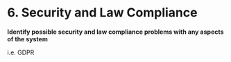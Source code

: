 # 6. Security and Law Compliance

**Identify possible security and law compliance problems with any aspects of the system**

i.e. GDPR

